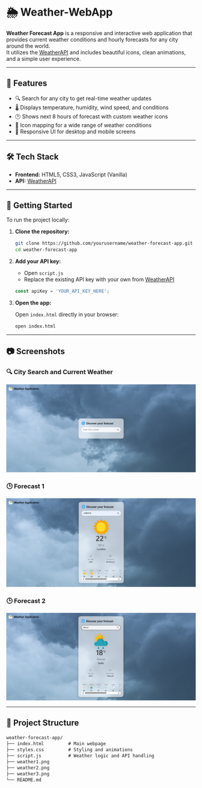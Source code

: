 # 🌦️ Weather-WebApp

**Weather Forecast App** is a responsive and interactive web application that provides current weather conditions and hourly forecasts for any city around the world.  
It utilizes the [WeatherAPI](https://www.weatherapi.com/) and includes beautiful icons, clean animations, and a simple user experience.

---

## 🌟 Features

- 🔍 Search for any city to get real-time weather updates
- 🌡️ Displays temperature, humidity, wind speed, and conditions
- 🕐 Shows next 8 hours of forecast with custom weather icons
- 🎨 Icon mapping for a wide range of weather conditions
- 📱 Responsive UI for desktop and mobile screens

---

## 🛠️ Tech Stack

- **Frontend:** HTML5, CSS3, JavaScript (Vanilla)
- **API:** [WeatherAPI](https://www.weatherapi.com/)

---

## 🚀 Getting Started

To run the project locally:

1. **Clone the repository:**

    ```bash
    git clone https://github.com/yourusername/weather-forecast-app.git
    cd weather-forecast-app
    ```

2. **Add your API key:**

    - Open `script.js`
    - Replace the existing API key with your own from [WeatherAPI](https://www.weatherapi.com/)

    ```javascript
    const apiKey = 'YOUR_API_KEY_HERE';
    ```

3. **Open the app:**

    Open `index.html` directly in your browser:

    ```bash
    open index.html
    ```

---

## 📷 Screenshots

### 🔍 City Search and Current Weather  
![Current Weather](weather1.png)

### 🕒 Forecast 1
![Hourly Forecast](weather2.png)

### 🕒 Forecast 2
![Hourly Forecast](weather3.png)

---

## 📂 Project Structure

```text
weather-forecast-app/
├── index.html         # Main webpage
├── styles.css         # Styling and animations
├── script.js          # Weather logic and API handling
├── weather1.png
├── weather2.png    
├── weather3.png    
└── README.md
